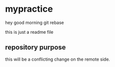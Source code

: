 # mypractice

hey good morning
git rebase

this is just a readme file


## repository purpose
this will be a conflicting change on the remote side.


